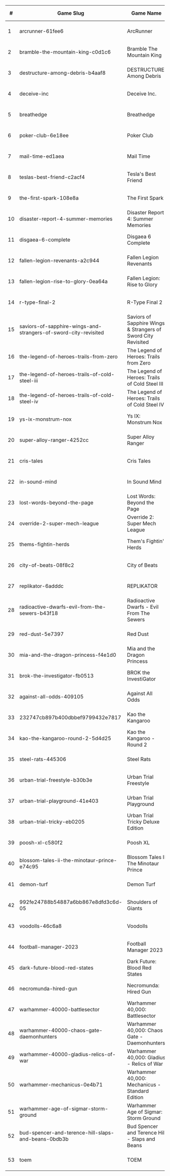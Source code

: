 |#|Game Slug|Game Name|Base Price|Discount (%)|Starts|Ends|
|---|---|---|---|---|---|---|
|1|arcrunner-61fee6|ArcRunner|17,99€|10|2023-04-27 11h|2023-05-04 11h|
|2|bramble-the-mountain-king-c0d1c6|Bramble The Mountain King|31,39€|10|2023-04-27 13h|2023-05-10 13h|
|3|destructure-among-debris-b4aaf8|DESTRUCTURE: Among Debris|7,19€|20|2023-04-27 13h|2023-05-11 13h|
|4|deceive-inc|Deceive Inc.|19,99€|20|2023-04-27 13h|2023-05-01 13h|
|5|breathedge|Breathedge|24,99€|100|2023-04-27 15h|2023-05-04 15h|
|6|poker-club-6e18ee|Poker Club|19,99€|100|2023-04-27 15h|2023-05-04 15h|
|7|mail-time-ed1aea|Mail Time|19,99€|20|2023-04-27 16h|2023-05-04 16h|
|8|teslas-best-friend-c2acf4|Tesla's Best Friend|4,49€|20|2023-04-27 16h|2023-05-11 16h|
|9|the-first-spark-108e8a|The First Spark|3,59€|30|2023-04-27 16h|2023-05-11 16h|
|10|disaster-report-4-summer-memories|Disaster Report 4: Summer Memories|59,99€|60|2023-04-27 23h|2023-05-11 23h|
|11|disgaea-6-complete|Disgaea 6 Complete|59,99€|20|2023-04-27 23h|2023-05-11 23h|
|12|fallen-legion-revenants-a2c944|Fallen Legion Revenants|39,99€|20|2023-04-27 23h|2023-05-11 23h|
|13|fallen-legion-rise-to-glory-0ea64a|Fallen Legion: Rise to Glory|29,99€|20|2023-04-27 23h|2023-05-11 23h|
|14|r-type-final-2|R-Type Final 2|39,99€|40|2023-04-27 23h|2023-05-11 23h|
|15|saviors-of-sapphire-wings-and-strangers-of-sword-city-revisited|Saviors of Sapphire Wings & Strangers of Sword City Revisited|49,99€|50|2023-04-27 23h|2023-05-11 23h|
|16|the-legend-of-heroes-trails-from-zero|The Legend of Heroes: Trails from Zero|39,99€|20|2023-04-27 23h|2023-05-11 23h|
|17|the-legend-of-heroes-trails-of-cold-steel-iii|The Legend of Heroes: Trails of Cold Steel III|59,99€|60|2023-04-27 23h|2023-05-11 23h|
|18|the-legend-of-heroes-trails-of-cold-steel-iv|The Legend of Heroes: Trails of Cold Steel IV|59,99€|40|2023-04-27 23h|2023-05-11 23h|
|19|ys-ix-monstrum-nox|Ys IX: Monstrum Nox|59,99€|30|2023-04-27 23h|2023-05-11 23h|
|20|super-alloy-ranger-4252cc|Super Alloy Ranger|8,99€|10|2023-04-28 13h|2023-05-04 13h|
|21|cris-tales|Cris Tales|39,99€|80|2023-04-28 14h|2023-05-12 14h|
|22|in-sound-mind|In Sound Mind|34,99€|85|2023-04-28 14h|2023-05-12 14h|
|23|lost-words-beyond-the-page|Lost Words: Beyond the Page|14,99€|85|2023-04-28 14h|2023-05-12 14h|
|24|override-2-super-mech-league|Override 2: Super Mech League|29,99€|80|2023-04-28 14h|2023-05-12 14h|
|25|thems-fightin-herds|Them's Fightin' Herds|19,99€|50|2023-04-28 14h|2023-05-12 14h|
|26|city-of-beats-08f8c2|City of Beats|19,99€|20|2023-05-01 13h|2023-05-08 13h|
|27|replikator-6adddc|REPLIKATOR|9,99€|40|2023-05-01 13h|2023-05-08 13h|
|28|radioactive-dwarfs-evil-from-the-sewers-b43f18|Radioactive Dwarfs - Evil From The Sewers|3,99€|55|2023-05-01 13h|2023-05-08 13h|
|29|red-dust-5e7397|Red Dust|4,49€|55|2023-05-01 13h|2024-04-08 13h|
|30|mia-and-the-dragon-princess-f4e1d0|Mia and the Dragon Princess|11,69€|10|2023-05-04 11h|2023-05-10 11h|
|31|brok-the-investigator-fb0513|BROK the InvestiGator|17,99€|25|2023-05-04 14h|2023-05-11 14h|
|32|against-all-odds-409105|Against All Odds|0,00€|100|2023-05-04 15h|2023-05-11 15h|
|33|232747cb897b400dbbef9799432e7817|Kao the Kangaroo|29,99€|100|2023-05-04 15h|2023-05-11 15h|
|34|kao-the-kangaroo-round-2-5d4d25|Kao the Kangaroo - Round 2|1,99€|50|2023-05-04 15h|2023-05-11 15h|
|35|steel-rats-445306|Steel Rats|9,99€|90|2023-05-04 15h|2023-05-11 15h|
|36|urban-trial-freestyle-b30b3e|Urban Trial Freestyle|6,99€|90|2023-05-04 15h|2023-05-11 15h|
|37|urban-trial-playground-41e403|Urban Trial Playground|6,99€|85|2023-05-04 15h|2023-05-11 15h|
|38|urban-trial-tricky-eb0205|Urban Trial Tricky Deluxe Edition|19,99€|70|2023-05-04 15h|2023-05-11 15h|
|39|poosh-xl-c580f2|Poosh XL|4,49€|40|2023-05-08 11h|2023-05-22 11h|
|40|blossom-tales-ii-the-minotaur-prince-e74c95|Blossom Tales II The Minotaur Prince|12,49€|30|2023-05-08 14h|2023-05-15 14h|
|41|demon-turf|Demon Turf|21,99€|50|2023-05-08 14h|2023-05-15 14h|
|42|992fe24788b54887a6bb867e8dfd3c6d-05|Shoulders of Giants|15,99€|35|2023-05-09 13h|2023-05-16 13h|
|43|voodolls-46c6a8|Voodolls|17,99€|20|2023-05-11 15h|2023-05-25 15h|
|44|football-manager-2023|Football Manager 2023|59,99€|40|2023-05-15 16h|2023-05-22 16h|
|45|dark-future-blood-red-states|Dark Future: Blood Red States|19,99€|90|2023-05-25 15h|2023-06-01 15h|
|46|necromunda-hired-gun|Necromunda: Hired Gun|39,99€|60|2023-05-25 15h|2023-06-01 15h|
|47|warhammer-40000-battlesector|Warhammer 40,000: Battlesector|31,99€|45|2023-05-25 15h|2023-06-01 15h|
|48|warhammer-40000-chaos-gate-daemonhunters|Warhammer 40,000: Chaos Gate - Daemonhunters|44,99€|50|2023-05-25 15h|2023-06-01 15h|
|49|warhammer-40000-gladius-relics-of-war|Warhammer 40,000: Gladius - Relics of War|31,99€|90|2023-05-25 15h|2023-06-01 15h|
|50|warhammer-mechanicus-0e4b71|Warhammer 40,000: Mechanicus - Standard Edition|29,99€|84|2023-05-25 15h|2023-06-01 15h|
|51|warhammer-age-of-sigmar-storm-ground|Warhammer Age of Sigmar: Storm Ground|19,99€|50|2023-05-25 15h|2023-06-01 15h|
|52|bud-spencer-and-terence-hill-slaps-and-beans-0bdb3b|Bud Spencer and Terence Hill - Slaps and Beans|19,98€|85|2023-06-16 04h|2023-08-02 04h|
|53|toem|TOEM|15,99€|70|2023-09-11 16h|2023-09-24 16h|

